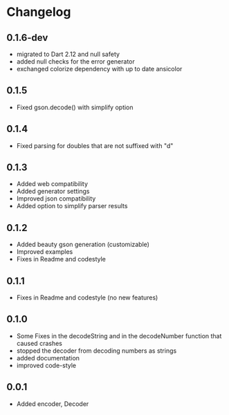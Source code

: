 # Changelog

## 0.1.6-dev

- migrated to Dart 2.12 and null safety
- added null checks for the error generator
- exchanged colorize dependency with up to date ansicolor

## 0.1.5

- Fixed gson.decode() with simplify option

## 0.1.4

- Fixed parsing for doubles that are not suffixed with "d"

## 0.1.3

- Added web compatibility
- Added generator settings
- Improved json compatibility
- Added option to simplify parser results

## 0.1.2

- Added beauty gson generation (customizable)
- Improved examples
- Fixes in Readme and codestyle

## 0.1.1

- Fixes in Readme and codestyle (no new features)

## 0.1.0

- Some Fixes in the decodeString and in the decodeNumber function that caused crashes
- stopped the decoder from decoding numbers as strings
- added documentation
- improved code-style

## 0.0.1

- Added encoder, Decoder
